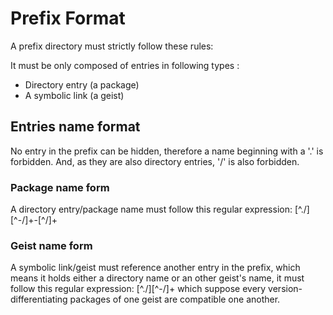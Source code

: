 # Prefix Format

A prefix directory must strictly follow these rules:

It must be only composed of entries in following types :
- Directory entry (a package)
- A symbolic link (a geist)

## Entries name format

No entry in the prefix can be hidden, therefore a name beginning with a '.' is forbidden.
And, as they are also directory entries, '/' is also forbidden.

### Package name form

A directory entry/package name must follow this regular expression:
	[^\./][^-/]+-[^/]+

### Geist name form

A symbolic link/geist must reference another entry in the prefix, which means it holds
either a directory name or an other geist's name, it must follow this regular expression:
	[^\./][^-/]+
which suppose every version-differentiating packages of one
geist are compatible one another.

